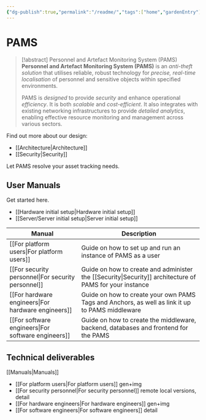 ```yaml
---
{"dg-publish":true,"permalink":"/readme/","tags":["home","gardenEntry"]}
---
```


# PAMS

> [!abstract] Personnel and Artefact Monitoring System (PAMS)
> **Personnel and Artefact Monitoring System (PAMS)** is an *anti-theft solution* that utilises reliable, robust technology for *precise, real-time localisation* of personnel and sensitive objects within specified environments.
> 
> PAMS is *designed* to provide *security* and enhance operational *efficiency*. It is both *scalable* and *cost-efficient*. It also integrates with existing networking infrastructures to provide *detailed analytics*, enabling effective resource monitoring and management across various sectors.

Find out more about our design:

- [[Architecture\|Architecture]]
- [[Security\|Security]]

Let PAMS resolve your asset tracking needs.

## User Manuals

Get started here.
- [[Hardware initial setup\|Hardware initial setup]]
- [[Server/Server initial setup\|Server initial setup]]

| Manual | Description |
| ---- | ---- |
| [[For platform users\|For platform users]] | Guide on how to set up and run an instance of PAMS as a user |
| [[For security personnel\|For security personnel]] | Guide on how to create and administer the [[Security\|Security]] architecture of PAMS for your instance |
| [[For hardware engineers\|For hardware engineers]] | Guide on how to create your own PAMS Tags and Anchors, as well as link it up to PAMS middleware |
| [[For software engineers\|For software engineers]] | Guide on how to create the middleware, backend, databases and frontend for the PAMS |

## Technical deliverables

[[Manuals\|Manuals]]

- [[For platform users\|For platform users]] gen+img
- [[For security personnel\|For security personnel]] remote local versions, detail
- [[For hardware engineers\|For hardware engineers]] gen+img
- [[For software engineers\|For software engineers]] detail
